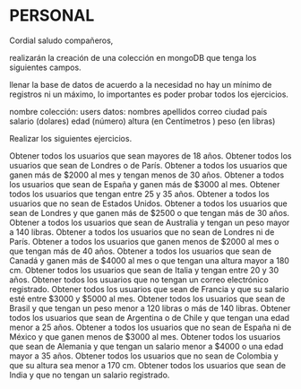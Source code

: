 # PERSONAL

Cordial saludo compañeros,

realizarán la creación de una colección en mongoDB que tenga los siguientes campos.

llenar la base de datos de acuerdo a la necesidad no hay un mínimo de registros ni un máximo, lo importantes es poder probar todos los ejercicios.

nombre colección: users
datos:
nombres
apellidos
correo
ciudad
país
salario (dolares)
edad (número)
altura (en Centímetros )
peso (en libras)

Realizar los siguientes ejercicios.

Obtener todos los usuarios que sean mayores de 18 años.
Obtener todos los usuarios que sean de Londres o de París.
Obtener a todos los usuarios que ganen más de $2000 al mes y tengan menos de 30 años.
Obtener a todos los usuarios que sean de España y ganen más de $3000 al mes.
Obtener todos los usuarios que tengan entre 25 y 35 años.
Obtener a todos los usuarios que no sean de Estados Unidos.
Obtener a todos los usuarios que sean de Londres y que ganen más de $2500 o que tengan más de 30 años.
Obtener a todos los usuarios que sean de Australia y tengan un peso mayor a 140 libras.
Obtener a todos los usuarios que no sean de Londres ni de París.
Obtener a todos los usuarios que ganen menos de $2000 al mes o que tengan más de 40 años.
Obtener a todos los usuarios que sean de Canadá y ganen más de $4000 al mes o que tengan una altura mayor a 180 cm.
Obtener todos los usuarios que sean de Italia y tengan entre 20 y 30 años.
Obtener todos los usuarios que no tengan un correo electrónico registrado.
Obtener todos los usuarios que sean de Francia y que su salario esté entre $3000 y $5000 al mes.
Obtener todos los usuarios que sean de Brasil y que tengan un peso menor a 120 libras o más de 140 libras.
Obtener todos los usuarios que sean de Argentina o de Chile y que tengan una edad menor a 25 años.
Obtener a todos los usuarios que no sean de España ni de México y que ganen menos de $3000 al mes.
Obtener todos los usuarios que sean de Alemania y que tengan un salario menor a $4000 o una edad mayor a 35 años.
Obtener todos los usuarios que no sean de Colombia y que su altura sea menor a 170 cm.
Obtener todos los usuarios que sean de India y que no tengan un salario registrado.